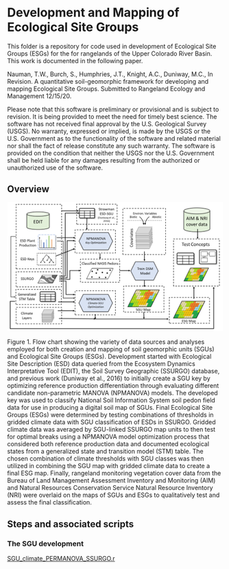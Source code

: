 # Development and Mapping of Ecological Site Groups

This folder is a repository for code used in development of Ecological Site Groups (ESGs) for the for rangelands of the Upper Colorado River Basin. This work is documented in the following paper. 

Nauman, T.W., Burch, S., Humphries, J.T., Knight, A.C., Duniway, M.C., In Revision. A quantitative soil-geomorphic framework for developing and mapping Ecological Site Groups. Submitted to Rangeland Ecology and Management 12/15/20. 

Please note that this software is preliminary or provisional and is subject to revision. It is being provided to meet the need for timely best science. The software has not received final approval by the U.S. Geological Survey (USGS). No warranty, expressed or implied, is made by the USGS or the U.S. Government as to the functionality of the software and related material nor shall the fact of release constitute any such warranty. The software is provided on the condition that neither the USGS nor the U.S. Government shall be held liable for any damages resulting from the authorized or unauthorized use of the software.

## Overview

<p align="left">
  <img src="./data/Fig_FlowChart_white_repo.png" width="1000" title="Development Overview">
</p>
Figure 1. Flow chart showing the variety of data sources and analyses employed for both creation and mapping of soil geomorphic units (SGUs) and Ecological Site Groups (ESGs). Development started with Ecological Site Description (ESD) data queried from the Ecosystem Dynamics Interpretative Tool (EDIT), the Soil Survey Geographic (SSURGO) database, and previous work (Duniway et al., 2016) to initially create a SGU key by optimizing reference production differentiation through evaluating different candidate non-parametric MANOVA (NPMANOVA) models. The developed key was used to classify National Soil Information System soil pedon field data for use in producing a digital soil map of SGUs. Final Ecological Site Groups (ESGs) were determined by testing combinations of thresholds in gridded climate data with SGU classification of ESDs in SSURGO.  Gridded climate data was averaged by SGU-linked SSURGO map units to then test for optimal breaks using a NPMANOVA model optimization process that considered both reference production data and documented ecological states from a generalized state and transition model (STM) table. The chosen combination of climate thresholds with SGU classes was then utilized in combining the SGU map with gridded climate data to create a final ESG map. Finally, rangeland monitoring vegetation cover data from the Bureau of Land Management Assessment Inventory and Monitoring (AIM) and Natural Resources Conservation Service Natural Resource Inventory (NRI) were overlaid on the maps of SGUs and ESGs to qualitatively test and assess the final classification.

## Steps and associated scripts

### The SGU development
[SGU_climate_PERMANOVA_SSURGO.r](https://github.com/usgs/Predictive-Soil-Mapping/blob/537f3b5e6d8628c13874e22dedc61f0c1f57a3b8/ESGs/SGU_climate_PERMANOVA_SSURGO.r)

